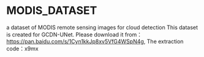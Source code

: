 # MODIS_DATASET
a dataset of MODIS remote sensing images for cloud detection
This dataset is created for GCDN-UNet. Please download it from： 
https://pan.baidu.com/s/1Cyn1kkJp8xv5VfG4WSpN4g, The extraction code：x9mx
